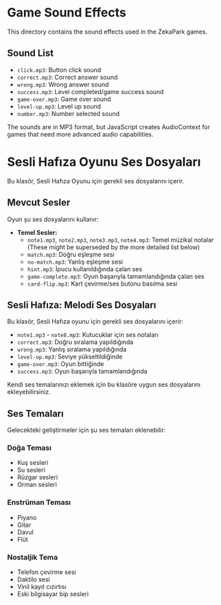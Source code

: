 # Game Sound Effects

This directory contains the sound effects used in the ZekaPark games.

## Sound List
- `click.mp3`: Button click sound
- `correct.mp3`: Correct answer sound
- `wrong.mp3`: Wrong answer sound
- `success.mp3`: Level completed/game success sound
- `game-over.mp3`: Game over sound
- `level-up.mp3`: Level up sound
- `number.mp3`: Number selected sound


The sounds are in MP3 format, but JavaScript creates AudioContext for games that need more advanced audio capabilities.

# Sesli Hafıza Oyunu Ses Dosyaları

Bu klasör, Sesli Hafıza Oyunu için gerekli ses dosyalarını içerir. 

## Mevcut Sesler

Oyun şu ses dosyalarını kullanır:

- **Temel Sesler:**
  - `note1.mp3`, `note2.mp3`, `note3.mp3`, `note4.mp3`: Temel müzikal notalar (These might be superseded by the more detailed list below)
  - `match.mp3`: Doğru eşleşme sesi
  - `no-match.mp3`: Yanlış eşleşme sesi
  - `hint.mp3`: İpucu kullanıldığında çalan ses
  - `game-complete.mp3`: Oyun başarıyla tamamlandığında çalan ses
  - `card-flip.mp3`: Kart çevirme/ses butonu basılma sesi


## Sesli Hafıza: Melodi Ses Dosyaları

Bu klasör, Sesli Hafıza oyunu için gerekli ses dosyalarını içerir:

- `note1.mp3` - `note8.mp3`: Kutucuklar için ses notaları
- `correct.mp3`: Doğru sıralama yapıldığında
- `wrong.mp3`: Yanlış sıralama yapıldığında
- `level-up.mp3`: Seviye yükseltildiğinde
- `game-over.mp3`: Oyun bittiğinde
- `success.mp3`: Oyun başarıyla tamamlandığında

Kendi ses temalarınızı eklemek için bu klasöre uygun ses dosyalarını ekleyebilirsiniz.

## Ses Temaları

Gelecekteki geliştirmeler için şu ses temaları eklenebilir:

### Doğa Teması
- Kuş sesleri
- Su sesleri
- Rüzgar sesleri
- Orman sesleri

### Enstrüman Teması
- Piyano
- Gitar
- Davul
- Flüt

### Nostaljik Tema
- Telefon çevirme sesi
- Daktilo sesi
- Vinil kayıt cızırtısı
- Eski bilgisayar bip sesleri